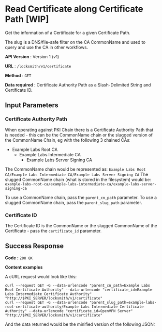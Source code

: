 # Read Certificate along Certificate Path [WIP]

Get the information of a Certificate for a given Certificate Path.

The slug is a DNS/file-safe filter on the CA CommonName and used to query and use the CA in other workflows.

**API Version** : Version 1 (v1)

**URL** : `/locksmith/v1/certificate`

**Method** : `GET`

**Data required** : Certificate Authority Path as a Slash-Delimited String and Certificate ID.

## Input Parameters

### Certificate Authority Path

When operating against PKI Chain there is a Certificate Authority Path that is needed - this can be the CommonName chain or the slugged version of the CommonName Chain, eg with the following 3 chained CAs:

- Example Labs Root CA
  - Example Labs Intermediate CA
    - Example Labs Server Signing CA

The CommonName chain would be represented as: `Example Labs Root CA/Example Labs Intermediate CA/Example Labs Server Signing CA`
The slugged CommonName chain (what is stored in the filesystem) would be: `example-labs-root-ca/example-labs-intermediate-ca/example-labs-server-signing-ca`

To use a CommonName chain, pass the `parent_cn_path` parameter.
To use a slugged CommonName chain, pass the `parent_slug_path` parameter.

### Certificate ID

The Certificate ID is the CommonName or the slugged CommonName of the Certificate - pass the `certificate_id` parameter.

## Success Response

**Code** : `200 OK`

**Content examples**

A cURL request would look like this:

```
curl --request GET -G --data-urlencode "parent_cn_path=Example Labs Root Certificate Authority" --data-urlencode "certificate_id=Example Labs Intermediate Certificate Authority" "http://$PKI_SERVER/locksmith/v1/certificate"
curl --request GET -G --data-urlencode "parent_slug_path=example-labs-root-certificate-authority/Example Labs Intermediate Certificate Authority" --data-urlencode "certificate_id=OpenVPN Server" "http://$PKI_SERVER/locksmith/v1/certificate"
```

And the data returned would be the minified version of the following JSON:

```json

```